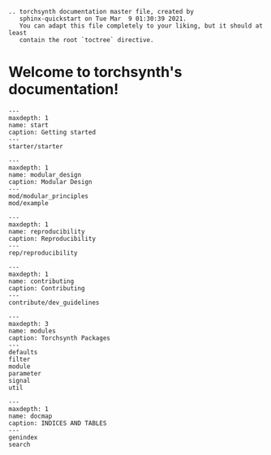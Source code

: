 ```{eval-rst}
.. torchsynth documentation master file, created by
   sphinx-quickstart on Tue Mar  9 01:30:39 2021.
   You can adapt this file completely to your liking, but it should at least
   contain the root `toctree` directive.
```



# Welcome to torchsynth's documentation!


```{toctree}
---
maxdepth: 1
name: start
caption: Getting started
---
starter/starter
```


```{toctree}
---
maxdepth: 1
name: modular_design
caption: Modular Design
---
mod/modular_principles
mod/example
```


```{toctree}
---
maxdepth: 1
name: reproducibility
caption: Reproducibility
---
rep/reproducibility
```


```{toctree}
---
maxdepth: 1
name: contributing
caption: Contributing
---
contribute/dev_guidelines
```


```{toctree}
---
maxdepth: 3
name: modules
caption: Torchsynth Packages
---
defaults
filter
module
parameter
signal
util
```


```{toctree}
---
maxdepth: 1
name: docmap
caption: INDICES AND TABLES
---
genindex
search
```